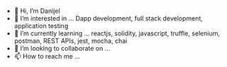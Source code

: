 - 👋 Hi, I’m Danijel
- 👀 I’m interested in ... Dapp development, full stack development, application testing
- 🌱 I’m currently learning ... reactjs, solidity, javascript, truffle, selenium, postman, REST APIs, jest, mocha, chai
- 💞️ I’m looking to collaborate on ... 
- 📫 How to reach me ...

<!---
ethernal12/ethernal12 is a ✨ special ✨ repository because its `README.md` (this file) appears on your GitHub profile.
You can click the Preview link to take a look at your changes.
--->
